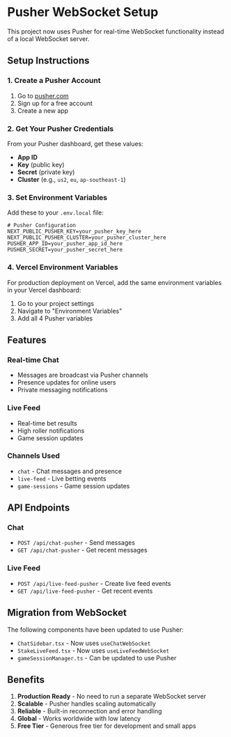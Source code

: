 # Pusher WebSocket Setup

This project now uses Pusher for real-time WebSocket functionality instead of a local WebSocket server.

## Setup Instructions

### 1. Create a Pusher Account
1. Go to [pusher.com](https://pusher.com/)
2. Sign up for a free account
3. Create a new app

### 2. Get Your Pusher Credentials
From your Pusher dashboard, get these values:
- **App ID**
- **Key** (public key)
- **Secret** (private key)
- **Cluster** (e.g., `us2`, `eu`, `ap-southeast-1`)

### 3. Set Environment Variables
Add these to your `.env.local` file:

```env
# Pusher Configuration
NEXT_PUBLIC_PUSHER_KEY=your_pusher_key_here
NEXT_PUBLIC_PUSHER_CLUSTER=your_pusher_cluster_here
PUSHER_APP_ID=your_pusher_app_id_here
PUSHER_SECRET=your_pusher_secret_here
```

### 4. Vercel Environment Variables
For production deployment on Vercel, add the same environment variables in your Vercel dashboard:
1. Go to your project settings
2. Navigate to "Environment Variables"
3. Add all 4 Pusher variables

## Features

### Real-time Chat
- Messages are broadcast via Pusher channels
- Presence updates for online users
- Private messaging notifications

### Live Feed
- Real-time bet results
- High roller notifications
- Game session updates

### Channels Used
- `chat` - Chat messages and presence
- `live-feed` - Live betting events
- `game-sessions` - Game session updates

## API Endpoints

### Chat
- `POST /api/chat-pusher` - Send messages
- `GET /api/chat-pusher` - Get recent messages

### Live Feed
- `POST /api/live-feed-pusher` - Create live feed events
- `GET /api/live-feed-pusher` - Get recent events

## Migration from WebSocket

The following components have been updated to use Pusher:
- `ChatSidebar.tsx` - Now uses `useChatWebSocket`
- `StakeLiveFeed.tsx` - Now uses `useLiveFeedWebSocket`
- `gameSessionManager.ts` - Can be updated to use Pusher

## Benefits

1. **Production Ready** - No need to run a separate WebSocket server
2. **Scalable** - Pusher handles scaling automatically
3. **Reliable** - Built-in reconnection and error handling
4. **Global** - Works worldwide with low latency
5. **Free Tier** - Generous free tier for development and small apps
